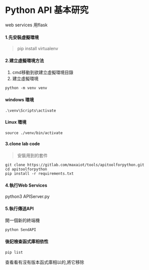 # Python API 基本研究
web services 用flask 
#### 1.先安裝虛擬環境
> pip install virtualenv
#### 2.建立虛擬環境方法
1. cmd移動到欲建立虛擬環境目錄
2. 建立虛擬環境
```
python -m venv venv
```
#### windows 環境
```
.\venv\Scripts\activate
```
#### Linux 環境
```
source ./venv/bin/activate
```
#### 3.clone lab code
> 安裝用到的套件
```
git clone https://gitlab.com/maxaiot/tools/apitoolforpython.git
cd apitoolforpython
pip install -r requirements.txt
```
#### 4.執行Web Services
python3 APIServer.py

#### 5.執行傳送API
開一個新的終端機
```
python SendAPI
```
#### 後記檢查函式庫相依性
```
pip list 
```
查看看有沒有版本函式庫相以的,將它移除
